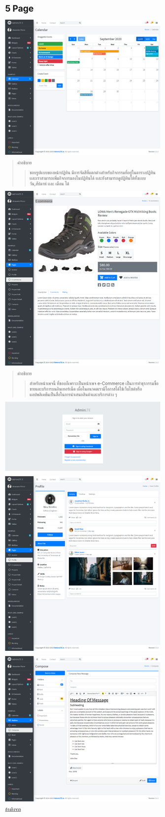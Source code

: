 # 5 Page 

![Image](https://raw.githubusercontent.com/mim321/cpsc321_hci/master/CPSC321_hci4/1.png)
> คำอธิบาย
>> ชอบรูปแบบของหน้าปฏิทิน มีการจัดสีที่แตกต่างสำหรับกิจกรรมที่อยู่ในตารางปฏิทิน เเละเราสามารถเพิ่มกิจกกรมลงในปฏิทินได้
เเละยังสามารถดูปฏิทินได้ทั้งเเบบ วัน,สัปดาห์ เเละ เดือน ได้ 

![Image](https://raw.githubusercontent.com/mim321/cpsc321_hci/master/CPSC321_hci4/2.png)
> คำอธิบาย
>> สำหรับหน้าเพจนี้ ที่ชอบก็เพราะเป็นหน้าเพจ e-Commerce เป็นการทำธุรกรรมซื้อขายและบริการบนอินเทอร์เน็ต เผื่อในอนาคตเรามีโอกาสได้ใช้เว็บไซต์หรือแอปพลิเคชันเป็นสื่อในการนำเสนอสินค้าและบริการต่าง ๆ

![Image](https://raw.githubusercontent.com/mim321/cpsc321_hci/master/CPSC321_hci4/3.png)

![Image](https://raw.githubusercontent.com/mim321/cpsc321_hci/master/CPSC321_hci4/4.png)

![Image](https://raw.githubusercontent.com/mim321/cpsc321_hci/master/CPSC321_hci4/5.png)


[อ้างอิงจาก](https://adminlte.io/themes/v3/index.html?fbclid=IwAR0TJ0-lNfRSt-S45jLML6fVTid3yJUTh__RnVMuo8R37n2xDFf0MA0HxNY)

